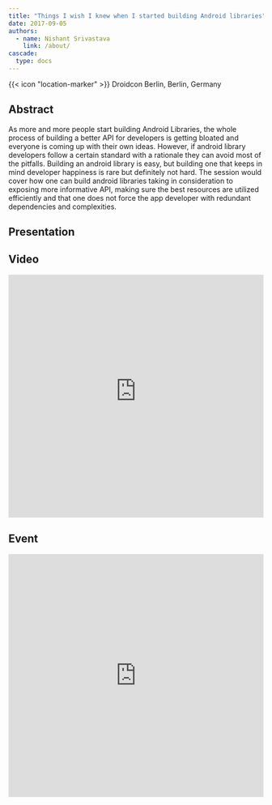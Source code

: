 ```yaml
---
title: "Things I wish I knew when I started building Android libraries"
date: 2017-09-05
authors:
  - name: Nishant Srivastava
    link: /about/
cascade:
  type: docs
---
```


{{< icon "location-marker" >}} Droidcon Berlin, Berlin, Germany

<!--more-->

## Abstract

As more and more people start building Android Libraries, the whole process of building a better API for developers is getting bloated and everyone is coming up with their own ideas. However, if android library developers follow a certain standard with a rationale they can avoid most of the pitfalls. Building an android library is easy, but building one that keeps in mind developer happiness is rare but definitely not hard. The session would cover how one can build android libraries taking in consideration to exposing more informative API, making sure the best resources are utilized efficiently and that one does not force the app developer with redundant dependencies and complexities.

## Presentation

<script async class="speakerdeck-embed" data-id="339e131bc56c426bb6f247d81d1de282" data-ratio="1.77777777777778" src="//speakerdeck.com/assets/embed.js"></script>

## Video

<iframe width="100%" height="480" src="https://www.youtube-nocookie.com/embed/RAZEIrmtUPo" frameborder="0" allow="accelerometer; autoplay; encrypted-media; gyroscope; picture-in-picture" allowfullscreen></iframe>

## Event

<iframe src="https://web.archive.org/web/20180824191626/https://berlin2017.droidcon.cod.newthinking.net/sessions/things-i-wish-i-knew-when-i-started-building-android-sdklibraries" frameborder="0" width="100%" height="480" allowfullscreen="true" mozallowfullscreen="true" webkitallowfullscreen="true"></iframe>
